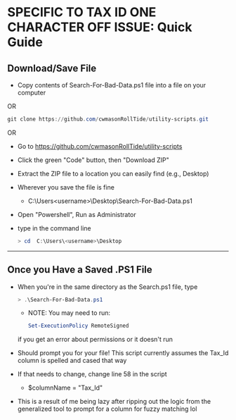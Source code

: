 # SPECIFIC TO TAX ID ONE CHARACTER OFF ISSUE: Quick Guide

## Download/Save File

- Copy contents of Search-For-Bad-Data.ps1 file into a file on your computer

OR

   ```powershell
   git clone https://github.com/cwmasonRollTide/utility-scripts.git
   ```

   OR

- Go to https://github.com/cwmasonRollTide/utility-scripts
- Click the green "Code" button, then "Download ZIP"
- Extract the ZIP file to a location you can easily find (e.g., Desktop)

- Wherever you save the file is fine
  - C:\Users\<username>\Desktop\Search-For-Bad-Data.ps1

- Open "Powershell", Run as Administrator

- type in the command line

    ```powershell
    > cd  C:\Users\<username>\Desktop
    ```

------------------------------------------------------

## Once you Have a Saved .PS1 File

- When you're in the same directory as the Search.ps1 file,
    type

    ```powershell
    > .\Search-For-Bad-Data.ps1
    ```

  - NOTE: You may need to run:
  
      ```powershell
      Set-ExecutionPolicy RemoteSigned
      ```

   if you get an error about permissions or it doesn't run

- Should prompt you for your file! This script currently assumes the Tax_Id column is spelled and cased that way
- If that needs to change, change line 58 in the script
  - $columnName = "Tax_Id"
- This is a result of me being lazy after ripping out the logic from the generalized tool to prompt for a column for fuzzy matching lol
